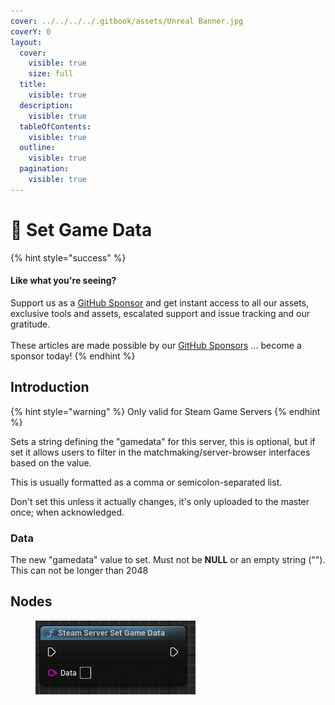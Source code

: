 ```yaml
---
cover: ../../../../.gitbook/assets/Unreal Banner.jpg
coverY: 0
layout:
  cover:
    visible: true
    size: full
  title:
    visible: true
  description:
    visible: true
  tableOfContents:
    visible: true
  outline:
    visible: true
  pagination:
    visible: true
---
```


# 🔵 Set Game Data

{% hint style="success" %}
#### Like what you're seeing?

Support us as a [GitHub Sponsor](../../../../where-to-buy/become-a-sponsor.md) and get instant access to all our assets, exclusive tools and assets, escalated support and issue tracking and our gratitude.\
\
These articles are made possible by our [GitHub Sponsors](../../../../where-to-buy/become-a-sponsor.md) ... become a sponsor today!
{% endhint %}

## Introduction

{% hint style="warning" %}
Only valid for Steam Game Servers
{% endhint %}

Sets a string defining the "gamedata" for this server, this is optional, but if set it allows users to filter in the matchmaking/server-browser interfaces based on the value.

This is usually formatted as a comma or semicolon-separated list.

Don't set this unless it actually changes, it's only uploaded to the master once; when acknowledged.

### Data

The new "gamedata" value to set. Must not be **NULL** or an empty string (""). This can not be longer than 2048

## Nodes

<figure><img src="../../../../.gitbook/assets/image (287).png" alt=""><figcaption></figcaption></figure>
